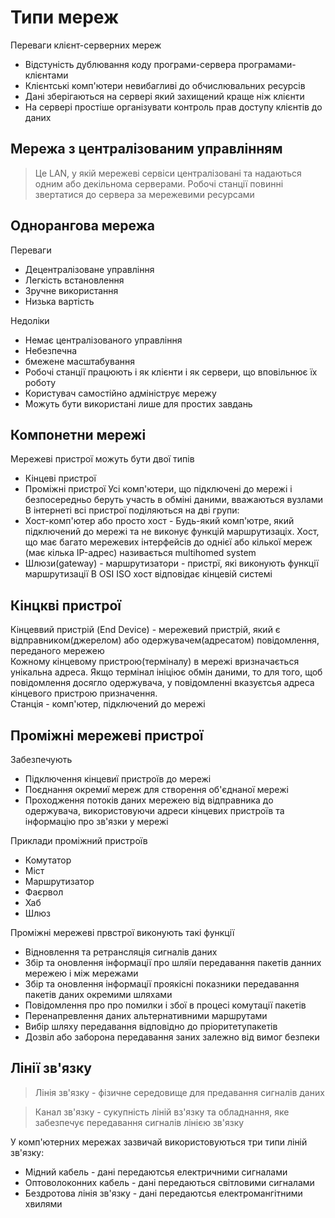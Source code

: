# Типи мереж

Переваги клієнт-серверних мереж

- Відстуність дублювання коду програми-сервера програмами-клієнтами
- Клієнтські комп'ютери невибагливі до обчислювальних ресурсів
- Дані зберігаються на сервері який захищений краще ніж клієнти
- На сервері простіше організувати контроль прав доступу клієнтів до даних

## Мережа з централізованим управлінням

> Це LAN, у якій мережеві сервіси централізовані та надаються одним або декільнома серверами. Робочі станції повинні звертатися до сервера за мережевими ресурсами

## Однорангова мережа

Переваги

- Децентралізоване управління
- Легкість встановлення
- Зручне використання
- Низька вартість

Недоліки

- Немає централізованого управління
- Небезпечна
- бмежене масштабування
- Робочі станції працюють і як клієнти і як сервери, що вповільнює їх роботу
- Користувач самостійно адмініструє мережу
- Можуть бути використані лише для простих завдань

## Компонетни мережі

Мережеві пристрої можуть бути двої типів

- Кінцеві пристрої
- Проміжні пристрої
Усі комп'ютери, що підключені до мережі і безпосередньо беруть участь в обміні даними, вважаються вузлами  
В інтернеті всі пристрої поділяються на дві групи:
- Хост-комп'ютер або просто хост - Будь-який комп'ютре, який підключений до мережі та не виконує функцій маршрутизаціх. Хост, що має багато мережевих інтерфейсів до однієї або кілької мереж (має кілька IP-адрес) називається multihomed system
- Шлюзи(gateway) - маршрутизатори - пристрї, які виконують функції маршрутизації
В OSI ISO хост відповідає кінцевій системі

## Кінцкві пристрої

Кінцеввий пристрій (End Device) - мережевий пристрій, який є відправником(джерелом) або одержувачем(адресатом) повідомлення, переданого мережею  
Кожному кінцевому пристрою(терміналу) в мережі вризначається унікальна адреса. Якщо термінал ініціює обмін даними, то для того, щоб повідомлення досягло одержувача, у повідомленні вказуєтсья адреса кінцевого пристрою призначення.  
Станція - комп'ютер, підключений до мережі

## Проміжні мережеві пристрої

Забезпечують

- Підключення кінцевиї пристроїв до мережі
- Поєднання окремиї мереж для створення об'єднаної мережі
- Проходження потоків даних мережею від відправника до одержувача, використовуючи адреси кінцевих пристроїв та інформацію про зв'язки у мережі  

Приклади проміжний пристроїв

- Комутатор
- Міст
- Маршрутизатор
- Фаєрвол
- Хаб
- Шлюз

Проміжні мережеві првстрої виконують такі функції

- Відновлення та ретрансляція сигналів даних
- Збір та оновлення інформації про шляїи передавання пакетів данних мережею і між мережами
- Збір та оновлення інформації проякісні показники передавання пакетів даних окремими шляхами
- Повідомлення про про помилки і збої в процесі комутації пакетів
- Перенапревлення даних альтернативними маршрутами
- Вибір шляху передавання відповідно до пріоритетупакетів
- Дозвіл або заборона передавання заних залежно від вимог безпеки

## Лінії зв'язку

> Лінія зв'язку - фізичне середовище для предавання сигналів даних

> Канал зв'язку - сукупність ліній вз'язку та обладнання, яке забезпечує передавання сигналів лінією зв'язку

У комп'ютерних мережах зазвичай використовуються три типи ліній зв'язку:

- Мідний кабель - дані передаютсья електричними сигналами
- Оптоволоконних кабель - дані передаються світловими сигналами
- Бездротова лінія зв'язку - дані передаютсья електромангітними хвилями
